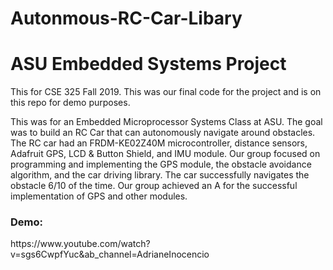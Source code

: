 # Autonmous-RC-Car-Libary
<h1>ASU Embedded Systems Project</h1>
<p>This for CSE 325 Fall 2019. This was our final code for the project and is on this repo for demo purposes. </p>

</p>This was for an Embedded Microprocessor Systems Class at ASU. The goal was to build an RC Car that can autonomously navigate around obstacles. The RC car had an FRDM-KE02Z40M microcontroller, distance sensors, Adafruit GPS, LCD & Button Shield, and IMU module. Our group focused on programming and implementing the GPS module, the obstacle avoidance algorithm, and the car driving library. The car successfully navigates the obstacle 6/10 of the time. Our group achieved an A for the successful implementation of GPS and other modules.</p>


<h3>Demo:</h3>
https://www.youtube.com/watch?v=sgs6CwpfYuc&ab_channel=AdrianeInocencio
